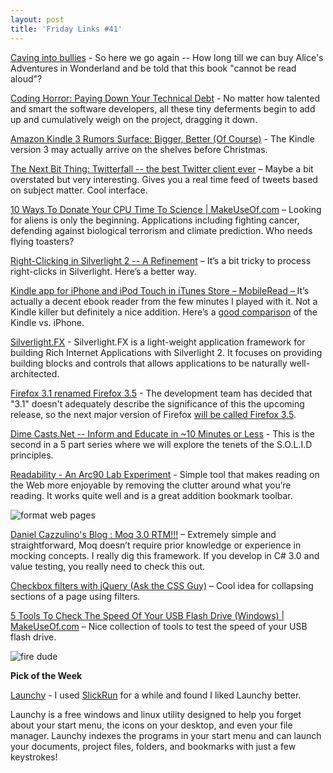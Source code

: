 ```yaml
---
layout: post  
title: 'Friday Links #41'
---
```

[Caving into bullies](http://www.lessig.org/blog/2009/02/caving_into_bullies_aka_here_w.html) - So here we go again -- How long till we can buy Alice's Adventures in Wonderland and be told that this book "cannot be read aloud"?

[Coding Horror: Paying Down Your Technical Debt](http://www.codinghorror.com/blog/archives/001230.html) - No matter how talented and smart the software developers, all these tiny deferments begin to add up and cumulatively weigh on the project, dragging it down.

[Amazon Kindle 3 Rumors Surface: Bigger, Better (Of Course)](http://www.fastcompany.com/blog/kit-eaton/technomix/amazon-kindle-3-rumors-surface-bigger-better-course) - The Kindle version 3 may actually arrive on the shelves before Christmas.

[The Next Bit Thing: Twitterfall -- the best Twitter client ever](http://www.computerworld.com/action/article.do?command=viewArticleBasic&articleId=9128870) – Maybe a bit overstated but very interesting. Gives you a real time feed of tweets based on subject matter. Cool interface.

[10 Ways To Donate Your CPU Time To Science | MakeUseOf.com](http://www.makeuseof.com/tag/10-ways-to-donate-your-cpu-time-to-science/) – Looking for aliens is only the beginning. Applications including fighting cancer, defending against biological terrorism and climate prediction. Who needs flying toasters?

[Right-Clicking in Silverlight 2 -- A Refinement](http://houseofbilz.com/archive/2009/03/01/right-clicking-in-silverlight-2----a-refinement.aspx) – It’s a bit tricky to process right-clicks in Silverlight. Here’s a better way.

[Kindle app for iPhone and iPod Touch in iTunes Store – MobileRead – ](http://www.mobileread.com/forums/showthread.php?t=41015)It’s actually a decent ebook reader from the few minutes I played with it. Not a Kindle killer but definitely a nice addition. Here’s a [good comparison](http://news.cnet.com/8301-17938_105-10187912-1.html?part=rss&subj=news&tag=2547-1_3-0-5) of the Kindle vs. iPhone.

[Silverlight.FX](http://projects.nikhilk.net/SilverlightFX) - Silverlight.FX is a light-weight application framework for building Rich Internet Applications with Silverlight 2. It focuses on providing building blocks and controls that allows applications to be naturally well-architected.

[Firefox 3.1 renamed Firefox 3.5](http://www.downloadsquad.com/2009/03/05/firefox-3-1-renamed-firefox-3-5/) - The development team has decided that "3.1" doesn't adequately describe the significance of this the upcoming release, so the next major version of Firefox [will be called Firefox 3.5](https://wiki.mozilla.org/Firefox3.1/StatusMeetings/2009-03-04#Firefox_3.1_Development).

[Dime Casts.Net -- Inform and Educate in ~10 Minutes or Less](http://www.dimecasts.net/Casts/CastDetails/90) - This is the second in a 5 part series where we will explore the tenets of the S.O.L.I.D principles.

[Readability - An Arc90 Lab Experiment](http://lab.arc90.com/experiments/readability/) - Simple tool that makes reading on the Web more enjoyable by removing the clutter around what you’re reading. It works quite well and is a great addition bookmark toolbar.

![format web pages](http://img.labnol.org/di/ReadWebPagesLikeaNoveloraneBook_E3C5/formatwebpages.png)

[Daniel Cazzulino's Blog : Moq 3.0 RTM!!!](http://www.clariusconsulting.net/blogs/kzu/archive/2009/03/05/120009.aspx) – Extremely simple and straightforward, Moq doesn’t require prior knowledge or experience in mocking concepts. I really dig this framework. If you develop in C# 3.0 and value testing, you really need to check this out.

[Checkbox filters with jQuery (Ask the CSS Guy)](http://www.askthecssguy.com/2009/03/checkbox_filters_with_jquery_1.html) – Cool idea for collapsing sections of a page using filters.

[5 Tools To Check The Speed Of Your USB Flash Drive (Windows) | MakeUseOf.com](http://www.makeuseof.com/tag/5-lightweight-tools-to-check-the-speed-of-your-usb-flash-drive-windows/) – Nice collection of tools to test the speed of your USB flash drive.

![fire dude](http://tbn0.google.com/images?q=tbn:nhLY8ooGs-Z-AM:http://freshwater.976-tuna.com/e107_images/icons/firer.png)

**Pick of the Week**

[Launchy](http://www.launchy.net/) - I used [SlickRun](http://www.bayden.com/SlickRun/) for a while and found I liked Launchy better.

Launchy is a free windows and linux utility designed to help you forget about your start menu, the icons on your desktop, and even your file manager. Launchy indexes the programs in your start menu and can launch your documents, project files, folders, and bookmarks with just a few keystrokes!
